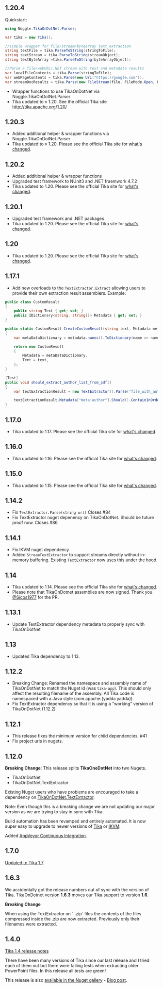 ## 1.20.4

Quickstart:
```cs
using Noggle.TikaOnDotNet.Parser;

var tika = new Tika();

//simple wrapper for file/stream/bytearray text extraction
string textFile = tika.ParseToString(stringToFile);
string textStream = tika.ParseToString(streamObject);
string textByteArray =tika.ParseToString(byteArrayObject);

//Parse a file/webURL/.NET stream with text and metadata results
var localFileContents = tika.Parse(stringToFile);
var webPageContents = tika.Parse(new Uri("https://google.com"));
var streamDocResults = tika.Parse(new FileStream(file, FileMode.Open, FileAccess.Read));

```

- Wrapper functions to use TikaOnDotNet via Noggle.TikaOnDotNet.Parser
- Tika updated to v 1.20. See the official Tika site http://tika.apache.org/1.20/


## 1.20.3

- Added additional helper & wrapper functions via Noggle.TikaOnDotNet.Parser
- Tika updated to v 1.20. Please see the official Tika site for [what's changed]( http://tika.apache.org/1.20/ ).

## 1.20.2

- Added additional helper & wrapper functions 
- Upgraded test framework to NUnit3 and .NET fraemwork 4.7.2
- Tika updated to 1.20. Please see the official Tika site for [what's changed]( http://tika.apache.org/1.20/ ).

## 1.20.1

- Upgraded test framework and .NET packages
- Tika updated to 1.20. Please see the official Tika site for [what's changed]( http://tika.apache.org/1.20/ ).

## 1.20

- Tika updated to 1.20. Please see the official Tika site for [what's changed]( http://tika.apache.org/1.20/ ).

## 1.17.1

- Add new overloads to the `TextExtractor.Extract` allowing users to provide their own extraction result assemblers. Example:

```cs
public class CustomResult
{
    public string Text { get; set; }
    public IDictionary<string, string[]> Metadata { get; set; }
}

public static CustomResult CreateCustomResult(string text, Metadata metadata)
{
    var metaDataDictionary = metadata.names().ToDictionary(name => name, metadata.getValues);

    return new CustomResult
    {
        Metadata = metaDataDictionary,
        Text = text,
    };
}

[Test]
public void should_extract_author_list_from_pdf()
{
    var textExtractionResult = new TextExtractor().Parse("file_with_authors.pdf", CreateCustomResult);

    textExtractionResult.Metadata["meta:author"].Should().ContainInOrder("Fred Jones, M. D.", "Donald Evans D. M.");
}
```

## 1.17.0

- Tika updated to 1.17. Please see the official Tika site for [what's changed](http://tika.apache.org/1.17/).

## 1.16.0

- Tika updated to 1.16. Please see the official Tika site for [what's changed](http://tika.apache.org/1.16/).

## 1.15.0

- Tika updated to 1.15. Please see the official Tika site for [what's changed](http://tika.apache.org/1.15/).

## 1.14.2

- Fix `TextExtractor.Parse(string url)` Closes #84
- Fix TextExtractor nuget depenency on TikaOnDotNet. Should be future proof now. Closes #86

## 1.14.1

- Fix IKVM nuget dependency
- Added `StreamTextExtractor` to support streams directly without in-memory buffering. Existing `TextExtractor` now uses this under the hood.

## 1.14

- Tika updated to 1.14. Please see the official Tika site for [what's changed](http://tika.apache.org/1.14/).
- Please note that TikaOnDotnet assemblies are now signed. Thank you [@Sicos1977](https://github.com/Sicos1977) for the PR.

## 1.13.1

- Update TextExtractor dependency metadata to properly sync with TikaOnDotNet

## 1.13

- Updated Tika dependency to 1.13.

## 1.12.2

- Breaking Change: Renamed the namespace and assembly name of TikaOnDotNet to match the Nuget id (was `tika-app`). This should only affect the resulting filename of the assembly. All Tika code is namespaced with a Java style (com.apache.{yadda yadda}).
- Fix TextExtractor dependency so that it is using a "working" version of TikaOnDotNet (1.12.2)

## 1.12.1

- This release fixes the minimum version for child dependencies. #41
- Fix project urls in nugets.

## 1.12.0

**Breaking Change**: This release splits **TikaOneDotNet** into two Nugets.
- TikaOnDotNet
- TikaOnDotNet.TextExtractor

Existing Nuget users who have problems are encouraged to take a dependency on [TikaOnDotNet.TextExtractor](https://www.nuget.org/packages/TikaOnDotNet.TextExtractor/).

Note: Even though this is a breaking change we are not updating our major version as we are trying to stay in sync with Tika.

Build automation has been revamped and entirely automated. It is now super easy to upgrade to newer versions of [Tika](http://tika.apache.org/) or [IKVM](http://www.ikvm.net).

Added [AppVeyor Continuous Integration](https://ci.appveyor.com/project/KevM/tikaondotnet).

## 1.7.0

[Updated to Tika 1.7](http://clarify.dovetailsoftware.com/kmiller/2015/02/06/tikaondotnet-now-supports-tika-1-7/).

## 1.6.3

We accidentally got the release numbers out of sync with the version of Tika. TikaOnDotnet version **1.6.3** moves our Tika support to version **1.6**.

**Breaking Change**

When using the TextExtractor on ``.zip` files the contents of the files compressed inside the .zip are now extracted. Previously only their filenames were extracted.

## 1.4.0

[Tika 1.4 release notes](http://tika.apache.org/1.4/)

There have been many versions of Tika since our last release and I tried each of them out but there were failing tests when extracting older PowerPoint files. In this release all tests are green!

This release is also [available in the Nuget gallery](https://nuget.org/packages/TikaOnDotNet/) - [Blog post](http://blogs.dovetailsoftware.com/blogs/kmiller/archive/2013/07/12/tikaondotnet-14-released-as-a-nuget).
